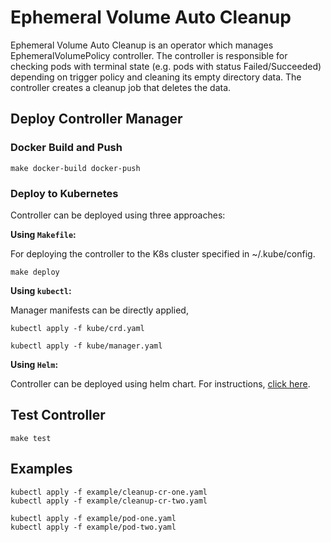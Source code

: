 # Ephemeral Volume Auto Cleanup

Ephemeral Volume Auto Cleanup is an operator which manages EphemeralVolumePolicy controller. The controller is responsible 
for checking pods with terminal state (e.g. pods with status Failed/Succeeded) depending on trigger policy and cleaning its 
empty directory data. The controller creates a cleanup job that deletes the data.

## Deploy Controller Manager

### Docker Build and Push

````
make docker-build docker-push
````

### Deploy to Kubernetes

Controller can be deployed using three approaches:

**Using `Makefile`:**

For deploying the controller to the K8s cluster specified in ~/.kube/config.
```
make deploy
```

**Using `kubectl`:**

Manager manifests can be directly applied,

```
kubectl apply -f kube/crd.yaml

kubectl apply -f kube/manager.yaml
```

**Using `Helm`:**

Controller can be deployed using helm chart. For instructions, [click here](https://github.com/shaekhhasanshoron/ephemeral-volume-auto-cleanup-chart?tab=readme-ov-file#ephemeral-volume-auto-cleanup-helm-chart).

## Test Controller

```
make test
```

## Examples

```
kubectl apply -f example/cleanup-cr-one.yaml
kubectl apply -f example/cleanup-cr-two.yaml

kubectl apply -f example/pod-one.yaml
kubectl apply -f example/pod-two.yaml
```